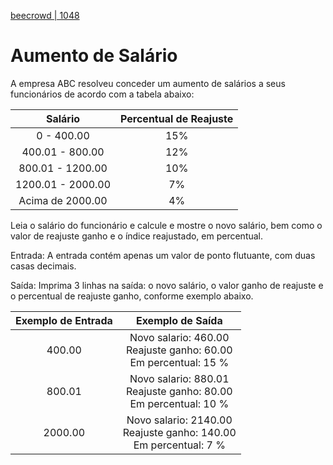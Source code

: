[beecrowd | 1048](https://www.beecrowd.com.br/judge/pt/problems/view/1048)

# Aumento de Salário

A empresa ABC resolveu conceder um aumento de salários a seus funcionários de acordo com a tabela abaixo:

|      Salário      | Percentual de Reajuste |
|:-----------------:|:----------------------:|
| 0 - 400.00        | 15%                    |
| 400.01 - 800.00   | 12%                    |
| 800.01 - 1200.00  | 10%                    |
| 1200.01 - 2000.00 | 7%                     |
|  Acima de 2000.00 | 4%                     |

Leia o salário do funcionário e calcule e mostre o novo salário, bem como o valor de reajuste ganho e o índice reajustado, em percentual.

Entrada: A entrada contém apenas um valor de ponto flutuante, com duas casas decimais.

Saída: Imprima 3 linhas na saída: o novo salário, o valor ganho de reajuste e o percentual de reajuste ganho, conforme exemplo abaixo.

| Exemplo de Entrada |                            Exemplo de Saída                           |
|:------------------:|:---------------------------------------------------------------------:|
| 400.00             | Novo salario: 460.00<br>Reajuste ganho: 60.00<br>Em percentual: 15 %  |
| 800.01             | Novo salario: 880.01<br>Reajuste ganho: 80.00<br>Em percentual: 10 %  |
| 2000.00            | Novo salario: 2140.00<br>Reajuste ganho: 140.00<br>Em percentual: 7 % |